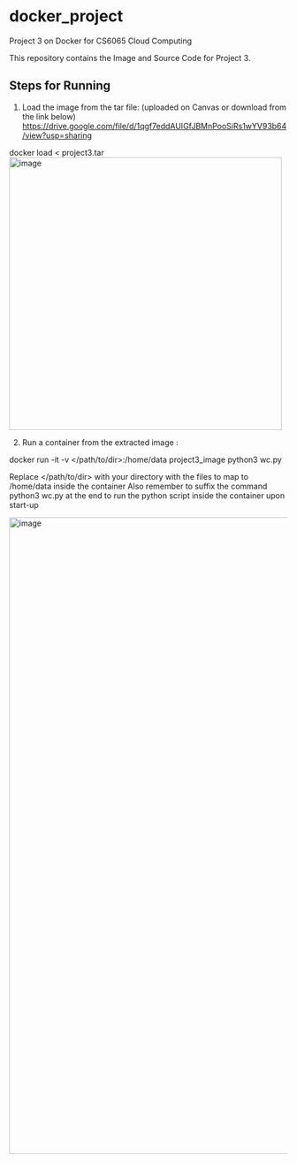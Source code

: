 # docker_project
Project 3 on Docker for CS6065 Cloud Computing

This repository contains the Image and Source Code for Project 3.

Steps for Running
-----------------
1. Load the image from the tar file: (uploaded on Canvas or download from the link below)
https://drive.google.com/file/d/1qgf7eddAUIGfJBMnPooSiRs1wYV93b64/view?usp=sharing

docker load < project3.tar
<br>
<img width="493" alt="image" src="https://user-images.githubusercontent.com/14856688/219966811-a9d84a6a-c688-4e7f-adbf-1dad0703decf.png">


2.  Run a container from the extracted image :

docker run -it -v </path/to/dir>:/home/data project3_image python3 wc.py

Replace </path/to/dir> with your directory with the files to map to /home/data inside the container
Also remember to suffix the command python3 wc.py at the end to run the python script inside the container upon start-up


<img width="1151" alt="image" src="https://user-images.githubusercontent.com/14856688/219966761-5f994aec-175b-4368-84bd-dd89819a7eab.png">



